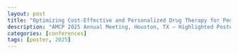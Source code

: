 ```yaml
---
layout: post
title: "Optimizing Cost-Effective and Personalized Drug Therapy for Pediatric IBD Using Large Language Models"
description: "AMCP 2025 Annual Meeting, Houston, TX — Highlighted Poster (Moderated Tour)"
categories: [conferences]
tags: [poster, 2025]
---
```


